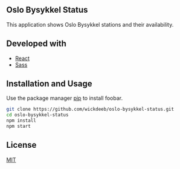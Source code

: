 ## Oslo Bysykkel Status

This application shows Oslo Bysykkel stations and their availability.
## Developed with
* [React](https://reactjs.org/)
* [Sass](https://sass-lang.com/)

## Installation and Usage

Use the package manager [pip](https://pip.pypa.io/en/stable/) to install foobar.

```bash
git clone https://github.com/wickdeeb/oslo-bysykkel-status.git
cd oslo-bysykkel-status
npm install
npm start
```

## License
[MIT](https://choosealicense.com/licenses/mit/)
